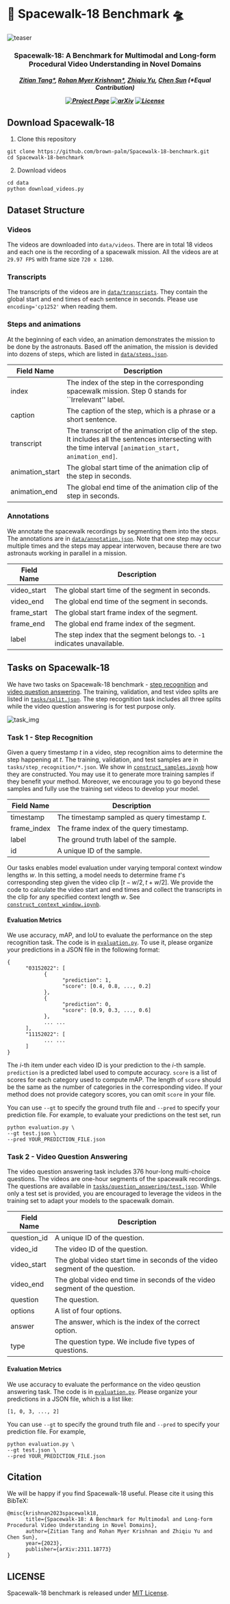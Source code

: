 # 🚀 Spacewalk-18 Benchmark 🛸

![teaser](assets/teaser.gif)

<h3 align="center">
Spacewalk-18: A Benchmark for Multimodal and Long-form Procedural Video Understanding in Novel Domains
</h3>

<h5 align="center">

[Zitian Tang*](https://zitiantang.github.io/), [Rohan Myer Krishnan*](https://scholar.google.com/citations?user=koxiPYIAAAAJ), [Zhiqiu Yu](), [Chen Sun](https://chensun.me/index.html) (*Equal Contribution)

[![Project Page](https://img.shields.io/badge/Project_Page-green)](https://brown-palm.github.io/Spacewalk-18/)
[![arXiv](https://img.shields.io/badge/Arxiv-2311.18773-AD1C18.svg?logo=arXiv)](https://arxiv.org/abs/2311.18773)
[![License](https://img.shields.io/badge/License-MIT-yellow)](https://github.com/brown-palm/Spacewalk-18-benchmark/blob/main/LICENSE)
<br>

</h5>


## Download Spacewalk-18

1. Clone this repository
```
git clone https://github.com/brown-palm/Spacewalk-18-benchmark.git
cd Spacewalk-18-benchmark
```

2. Download videos
```
cd data
python download_videos.py
```

## Dataset Structure

### Videos

The videos are downloaded into `data/videos`. There are in total 18 videos and each one is the recording of a spacewalk mission. All the videos are at `29.97 FPS` with frame size ``720 x 1280``.

### Transcripts
The transcripts of the videos are in [`data/transcripts`](data/transcripts). They contain the global start and end times of each sentence in seconds. Please use `encoding='cp1252'` when reading them.

### Steps and animations
At the beginning of each video, an animation demonstrates the mission to be done by the astronauts. Based off the animation, the mission is devided into dozens of steps, which are listed in [`data/steps.json`](data/steps.json).

| Field Name         | Description                                                         |
|--------------------|---------------------------------------------------------------------|
| index              | The index of the step in the corresponding spacewalk mission. Step 0 stands for ``Irrelevant'' label. |
| caption            | The caption of the step, which is a phrase or a short sentence.     |
| transcript         | The transcript of the animation clip of the step. It includes all the sentences intersecting with the time interval `[animation_start, animation_end]`.  |
| animation_start    | The global start time of the animation clip of the step in seconds. |
| animation_end      | The global end time of the animation clip of the step in seconds.   |

### Annotations

We annotate the spacewalk recordings by segmenting them into the steps. The annotations are in [`data/annotation.json`](data/annotation.json). Note that one step may occur multiple times and the steps may appear interwoven, because there are two astronauts working in parallel in a mission.

| Field Name         | Description                                                              |
|--------------------|--------------------------------------------------------------------------|
| video_start        | The global start time of the segment in seconds.                         |
| video_end          | The global end time of the segment in seconds.                           |
| frame_start        | The global start frame index of the segment.                             |
| frame_end          | The global end frame index of the segment.                               |
| label              | The step index that the segment belongs to. `-1` indicates unavailable.  |

## Tasks on Spacewalk-18
We have two tasks on Spacewalk-18 benchmark - [step recognition](#Task-1---Step-Recognition) and [video question answering](#Task-2---Video-Question-Answering). The training, validation, and test video splits are listed in [`tasks/split.json`](tasks/split.json). The step recognition task includes all three splits while the video question answering is for test purpose only.

![task_img](assets/task_img.png)

### Task 1 - Step Recognition
Given a query timestamp $t$ in a video, step recognition aims to determine the step happening at $t$. The training, validation, and test samples are in `tasks/step_recognition/*.json`. We show in [`construct_samples.ipynb`](https://github.com/brown-palm/Spacewalk-18-benchmark/blob/main/tasks/step_recognition/construct_samples.ipynb) how they are constructed. You may use it to generate more training samples if they benefit your method. Moreover, we encourage you to go beyond these samples and fully use the training set videos to develop your model.

| Field Name         | Description                                            |
|--------------------|--------------------------------------------------------|
| timestamp          | The timestamp sampled as query timestamp $t$.        |
| frame_index        | The frame index of the query timestamp.             |
| label              | The ground truth label of the sample.                  |
| id                 | A unique ID of the sample.                             |

Our tasks enables model evaluation under varying temporal context window lengths $w$. In this setting, a model needs to determine frame $t$'s corresponding step given the video clip $[t-w/2, t+w/2]$. We provide the code to calculate the video start and end times and collect the transcripts in the clip for any specified context length $w$. See [`construct_context_window.ipynb`](https://github.com/brown-palm/Spacewalk-18-benchmark/blob/main/tasks/step_recognition/construct_context_window.ipynb).

#### Evaluation Metrics
We use accuracy, mAP, and IoU to evaluate the performance on the step recognition task. The code is in [`evaluation.py`](tasks/step_recognition/evaluation.py). To use it, please organize your predictions in a JSON file in the following format:
```
{
      "03152022": [
            {
                  "prediction": 1,
                  "score": [0.4, 0.8, ..., 0.2]
            },
            {
                  "prediction": 0,
                  "score": [0.9, 0.3, ..., 0.6]
            },
            ... ...
      ],
      "11152022": [
            ... ...
      ]
}
```
The $i$-th item under each video ID is your prediction to the $i$-th sample. `prediction` is a predicted label used to compute accuracy. `score` is a list of scores for each category used to compute mAP. The length of `score` should be the same as the number of categories in the corresponding video. If your method does not provide category scores, you can omit `score` in your file.

You can use `--gt` to specify the ground truth file and `--pred` to specify your prediction file. For example, to evaluate your predictions on the test set, run
```
python evaluation.py \
--gt test.json \
--pred YOUR_PREDICTION_FILE.json
```

### Task 2 - Video Question Answering
The video question answering task includes 376 hour-long multi-choice questions. The videos are one-hour segments of the spacewalk recordings. The questions are available in [`tasks/question_answering/test.json`](https://github.com/brown-palm/Spacewalk-18-benchmark/blob/main/tasks/question_answering/test.json). While only a test set is provided, you are encouraged to leverage the videos in the training set to adapt your models to the spacewalk domain.

| Field Name               | Description                                          |
|--------------------------|------------------------------------------------------|
| question_id              | A unique ID of the question. |
| video_id                 | The video ID of the question. |
| video_start              | The global video start time in seconds of the video segment of the question. |
| video_end                | The global video end time in seconds of the video segment of the question. |
| question    | The question. |
| options     | A list of four options. |
| answer      | The answer, which is the index of the correct option. |
| type        | The question type. We include five types of questions. |

#### Evaluation Metrics
We use accuracy to evaluate the performance on the video qeustion answering task. The code is in [`evaluation.py`](tasks/question_answering/evaluation.py). Please organize your predictions in a JSON file, which is a list like:
```
[1, 0, 3, ..., 2]
```

You can use `--gt` to specify the ground truth file and `--pred` to specify your prediction file. For example,
```
python evaluation.py \
--gt test.json \
--pred YOUR_PREDICTION_FILE.json
```

## Citation

We will be happy if you find Spacewalk-18 useful. Please cite it using this BibTeX:
```
@misc{krishnan2023spacewalk18,
      title={Spacewalk-18: A Benchmark for Multimodal and Long-form Procedural Video Understanding in Novel Domains}, 
      author={Zitian Tang and Rohan Myer Krishnan and Zhiqiu Yu and Chen Sun},
      year={2023},
      publisher={arXiv:2311.18773}
}
```

## LICENSE
Spacewalk-18 benchmark is released under [MIT License](LICENSE).